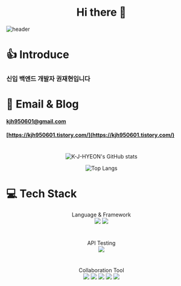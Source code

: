 <div align=center><h1> Hi there 👋 </h1></div>

![header](https://capsule-render.vercel.app/api?type=wave&color=auto&height=300&section=header&text=Kwon%20Jae%20Hyeon&fontSize=90)


# 👍 Introduce
### 신입 백엔드 개발자 권재현입니다



#

# 📧 Email & Blog

#### kjh950601@gmail.com
#### [https://kjh950601.tistory.com/](https://kjh950601.tistory.com/)


#

<div align=center>
  
![K-J-HYEON's GitHub stats](https://github-readme-stats.vercel.app/api?username=K-J-HYEON&show_icons=true&theme=tokyonight)

![Top Langs](https://github-readme-stats.vercel.app/api/top-langs/?username=K-J-HYEON&layout=compact&theme=tokyonight)
  
</div>


# 💻 Tech Stack
<div align=center>Language & Framework</div>

<div align=center><img src="https://img.shields.io/badge/Java-brown?style=flat"/> <img src="https://img.shields.io/badge/Spring-green?style=flat&logo=Spring&logoColor=6DB33F"/></div>


#
<div align=center>API Testing</div>

<div align=center><img src="https://img.shields.io/badge/Postman-orange?style=flat&logo=Postman&logoColor=FF6C37"/></div>



#
<div align=center>Collaboration Tool</div>

<div align=center><img src="https://img.shields.io/badge/Git-red?style=flat&logo=Git&logoColor=F05032"/> <img src="https://img.shields.io/badge/Github-black?style=flat&logo=Github&logoColor=181717"/> <img src="https://img.shields.io/badge/Jira-blue?style=flat&logo=Jira&logoColor=0052CC"/> <img src="https://img.shields.io/badge/Confluence-blue?style=flat&logo=confluence&logoColor=0052CC"/> <img src="https://img.shields.io/badge/Atlassian-blue?style=flat&logo=Atlassian&logoColor=0052CC"/></div>
